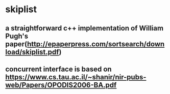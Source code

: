 # skiplist
## a straightforward c++ implementation of William Pugh's paper(http://epaperpress.com/sortsearch/download/skiplist.pdf)
## concurrent interface is based on https://www.cs.tau.ac.il/~shanir/nir-pubs-web/Papers/OPODIS2006-BA.pdf
